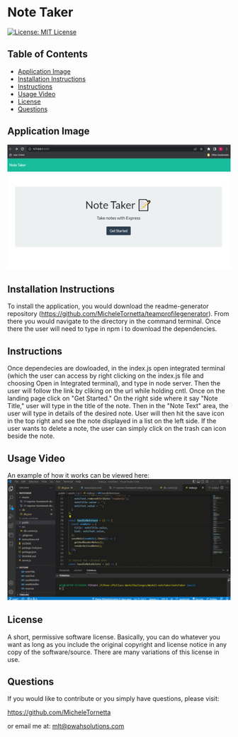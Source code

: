 # Note Taker

[![License: MIT License](https://img.shields.io/badge/License-MIT-yellow.svg)](https://opensource.org/licenses/MIT)

## Table of Contents 
- [Application Image](#application-image)
- [Installation Instructions](#installation)
- [Instructions](#instructions--usage)
- [Usage Video](#usage-video)
- [License](#license)
- [Questions](#questions)

## Application Image 
![Application Image](https://github.com/MicheleTornetta/noteTaker/blob/main/Assets/notetakerLandingPage.png)

## Installation Instructions
To install the application, you would download the readme-generator repository (https://github.com/MicheleTornetta/teamprofilegenerator).  From there you would navigate to the directory in the command terminal.  Once there the user will need to type in npm i to download the dependencies. 

## Instructions
Once dependecies are dowloaded, in the index.js open integrated terminal (which the user can access by right clicking on the index.js file and choosing Open in Integrated terminal), and type in node server. Then the user will follow the link by cliking on the url while holding cntl.  Once on the landing page click on "Get Started."  On the right side where it say "Note Title," user will type in the title of the note.  Then in the "Note Text" area, the user will type in details of the desired note.  User will then hit the save icon in the top right and see the note displayed in a list on the left side.  If the user wants to delete a note, the user can simply click on the trash can icon beside the note.

## Usage Video
An example of how it works can be viewed here: 
![Application Gif](https://github.com/MicheleTornetta/noteTaker/blob/main/Assets/notetakerVideo.gif)

## License 
A short, permissive software license. Basically, you can do whatever you want as long as you include the original copyright and license notice in any copy of the software/source.  There are many variations of this license in use.

## Questions
If you would like to contribute or you simply have questions, please visit: 

https://github.com/MicheleTornetta

or email me at:
mlt@pwahsolutions.com
